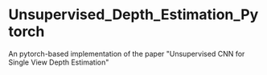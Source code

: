 # Unsupervised_Depth_Estimation_Pytorch
An pytorch-based implementation of the paper "Unsupervised CNN for Single View Depth Estimation"

